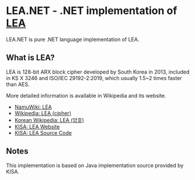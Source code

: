 ﻿# LEA.NET - .NET implementation of [LEA](https://seed.kisa.or.kr/kisa/algorithm/EgovLeaInfo.do)
LEA.NET is pure .NET language implementation of LEA.

## What is LEA?
LEA is 128-bit ARX block cipher developed by South Korea in 2013, included in KS X 3246 and ISO/IEC 29192-2:2019, which usually 1.5~2 times faster than AES.

More detailed information is available in Wikipedia and its website.

* [NamuWiki: LEA](https://namu.wiki/w/LEA)
* [Wikipedia: LEA (cipher)](https://en.wikipedia.org/wiki/LEA_(cipher))
* [Korean Wikipedia: LEA (암호)](https://ko.wikipedia.org/wiki/LEA_(암호))
* [KISA: LEA Website](https://seed.kisa.or.kr/kisa/algorithm/EgovLeaInfo.do)
* [KISA: LEA Source Code](https://seed.kisa.or.kr/kisa/Board/20/detailView.do)

## Notes
This implementation is based on Java implementation source provided by KISA.
